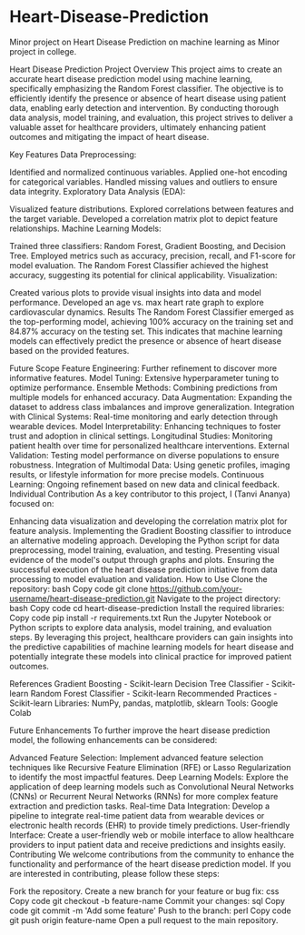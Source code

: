 # Heart-Disease-Prediction
Minor project on Heart Disease Prediction on machine learning as Minor project in college.

Heart Disease Prediction Project
Overview
This project aims to create an accurate heart disease prediction model using machine learning, specifically emphasizing the Random Forest classifier. The objective is to efficiently identify the presence or absence of heart disease using patient data, enabling early detection and intervention. By conducting thorough data analysis, model training, and evaluation, this project strives to deliver a valuable asset for healthcare providers, ultimately enhancing patient outcomes and mitigating the impact of heart disease.

Key Features
Data Preprocessing:

Identified and normalized continuous variables.
Applied one-hot encoding for categorical variables.
Handled missing values and outliers to ensure data integrity.
Exploratory Data Analysis (EDA):

Visualized feature distributions.
Explored correlations between features and the target variable.
Developed a correlation matrix plot to depict feature relationships.
Machine Learning Models:

Trained three classifiers: Random Forest, Gradient Boosting, and Decision Tree.
Employed metrics such as accuracy, precision, recall, and F1-score for model evaluation.
The Random Forest Classifier achieved the highest accuracy, suggesting its potential for clinical applicability.
Visualization:

Created various plots to provide visual insights into data and model performance.
Developed an age vs. max heart rate graph to explore cardiovascular dynamics.
Results
The Random Forest Classifier emerged as the top-performing model, achieving 100% accuracy on the training set and 84.87% accuracy on the testing set. This indicates that machine learning models can effectively predict the presence or absence of heart disease based on the provided features.

Future Scope
Feature Engineering: Further refinement to discover more informative features.
Model Tuning: Extensive hyperparameter tuning to optimize performance.
Ensemble Methods: Combining predictions from multiple models for enhanced accuracy.
Data Augmentation: Expanding the dataset to address class imbalances and improve generalization.
Integration with Clinical Systems: Real-time monitoring and early detection through wearable devices.
Model Interpretability: Enhancing techniques to foster trust and adoption in clinical settings.
Longitudinal Studies: Monitoring patient health over time for personalized healthcare interventions.
External Validation: Testing model performance on diverse populations to ensure robustness.
Integration of Multimodal Data: Using genetic profiles, imaging results, or lifestyle information for more precise models.
Continuous Learning: Ongoing refinement based on new data and clinical feedback.
Individual Contribution
As a key contributor to this project, I (Tanvi Ananya) focused on:

Enhancing data visualization and developing the correlation matrix plot for feature analysis.
Implementing the Gradient Boosting classifier to introduce an alternative modeling approach.
Developing the Python script for data preprocessing, model training, evaluation, and testing.
Presenting visual evidence of the model's output through graphs and plots.
Ensuring the successful execution of the heart disease prediction initiative from data processing to model evaluation and validation.
How to Use
Clone the repository:
bash
Copy code
git clone https://github.com/your-username/heart-disease-prediction.git
Navigate to the project directory:
bash
Copy code
cd heart-disease-prediction
Install the required libraries:
Copy code
pip install -r requirements.txt
Run the Jupyter Notebook or Python scripts to explore data analysis, model training, and evaluation steps.
By leveraging this project, healthcare providers can gain insights into the predictive capabilities of machine learning models for heart disease and potentially integrate these models into clinical practice for improved patient outcomes.

References
Gradient Boosting - Scikit-learn
Decision Tree Classifier - Scikit-learn
Random Forest Classifier - Scikit-learn
Recommended Practices - Scikit-learn
Libraries: NumPy, pandas, matplotlib, sklearn
Tools: Google Colab

Future Enhancements
To further improve the heart disease prediction model, the following enhancements can be considered:

Advanced Feature Selection: Implement advanced feature selection techniques like Recursive Feature Elimination (RFE) or Lasso Regularization to identify the most impactful features.
Deep Learning Models: Explore the application of deep learning models such as Convolutional Neural Networks (CNNs) or Recurrent Neural Networks (RNNs) for more complex feature extraction and prediction tasks.
Real-time Data Integration: Develop a pipeline to integrate real-time patient data from wearable devices or electronic health records (EHR) to provide timely predictions.
User-friendly Interface: Create a user-friendly web or mobile interface to allow healthcare providers to input patient data and receive predictions and insights easily.
Contributing
We welcome contributions from the community to enhance the functionality and performance of the heart disease prediction model. If you are interested in contributing, please follow these steps:

Fork the repository.
Create a new branch for your feature or bug fix:
css
Copy code
git checkout -b feature-name
Commit your changes:
sql
Copy code
git commit -m 'Add some feature'
Push to the branch:
perl
Copy code
git push origin feature-name
Open a pull request to the main repository.
